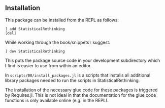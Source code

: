 ## Installation

This package can be installed from the REPL as follows:

```
] add StatisticalRethinking
[del] 
```

While working through the book/snippets I suggest:

```
] dev StatisticalRethinking
```

This puts the package source code in your development subdirectory which I find is easier to use from within an editor.

In `scripts/00/install_packages.jl` is a scripts that installs all additional library packages needed to run the scripts in StatisticalRethinking.

The installation of the necessary glue code for these packages is triggered by Requires.jl. This is not ideal in that the documentation for the glue code functions is only available online (e.g. in the REPL).
